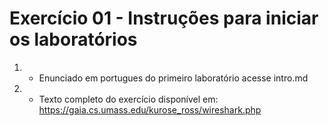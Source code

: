 # Exercício 01 - Instruções para iniciar os laboratórios
1. - Enunciado em portugues do primeiro laboratório acesse intro.md
2. - Texto completo do exercício disponível em:  https://gaia.cs.umass.edu/kurose_ross/wireshark.php